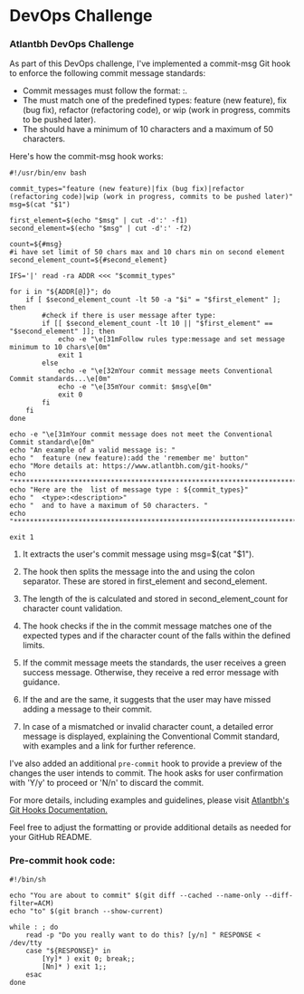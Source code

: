 # DevOps Challenge
### Atlantbh DevOps Challenge

As part of this DevOps challenge, I've implemented a commit-msg Git hook to enforce the following commit message standards:

- Commit messages must follow the format: <type>:<message>.
- The <type> must match one of the predefined types: feature (new feature), fix (bug fix), refactor (refactoring code), or wip (work in progress, commits to be pushed later).
- The <message> should have a minimum of 10 characters and a maximum of 50 characters.
  
Here's how the commit-msg hook works:

```
#!/usr/bin/env bash

commit_types="feature (new feature)|fix (bug fix)|refactor (refactoring code)|wip (work in progress, commits to be pushed later)"
msg=$(cat "$1")

first_element=$(echo "$msg" | cut -d':' -f1)
second_element=$(echo "$msg" | cut -d':' -f2)

count=${#msg}
#i have set limit of 50 chars max and 10 chars min on second element
second_element_count=${#second_element}

IFS='|' read -ra ADDR <<< "$commit_types"

for i in "${ADDR[@]}"; do
    if [ $second_element_count -lt 50 -a "$i" = "$first_element" ]; then
        #check if there is user message after type:
        if [[ $second_element_count -lt 10 || "$first_element" == "$second_element" ]]; then
            echo -e "\e[31mFollow rules type:message and set message minimum to 10 chars\e[0m"
            exit 1
        else
            echo -e "\e[32mYour commit message meets Conventional Commit standards...\e[0m"
            echo -e "\e[35mYour commit: $msg\e[0m"
            exit 0
        fi
    fi
done

echo -e "\e[31mYour commit message does not meet the Conventional Commit standard\e[0m"
echo "An example of a valid message is: "
echo "  feature (new feature):add the 'remember me' button"
echo "More details at: https://www.atlantbh.com/git-hooks/"
echo "***********************************************************************"                                                                                                                                                        
echo "Here are the  list of message type : ${commit_types}"                                                                                                                                                                           
echo "  <type>:<description>"
echo "  and to have a maximum of 50 characters. "
echo "***********************************************************************"

exit 1
```

1. It extracts the user's commit message using msg=$(cat "$1").

1. The hook then splits the message into the <type> and <message> using the colon separator. These are stored in first_element and second_element.

1. The length of the <message> is calculated and stored in second_element_count for character count validation.

1. The hook checks if the <type> in the commit message matches one of the expected types and if the character count of the <message> falls within the defined limits.

1. If the commit message meets the standards, the user receives a green success message. Otherwise, they receive a red error message with guidance.

1. If the <type> and <message> are the same, it suggests that the user may have missed adding a message to their commit.

1. In case of a mismatched <type> or invalid character count, a detailed error message is displayed, explaining the Conventional Commit standard, with examples and a link for further reference.

I've also added an additional `pre-commit` hook to provide a preview of the changes the user intends to commit. The hook asks for user confirmation with 'Y/y' to proceed or 'N/n' to discard the commit.

For more details, including examples and guidelines, please visit [Atlantbh's Git Hooks Documentation.](https://www.atlantbh.com/git-hooks/)

Feel free to adjust the formatting or provide additional details as needed for your GitHub README.

### Pre-commit hook code:
```
#!/bin/sh

echo "You are about to commit" $(git diff --cached --name-only --diff-filter=ACM)
echo "to" $(git branch --show-current)

while : ; do
    read -p "Do you really want to do this? [y/n] " RESPONSE < /dev/tty
    case "${RESPONSE}" in
        [Yy]* ) exit 0; break;;
        [Nn]* ) exit 1;;
    esac
done
```
